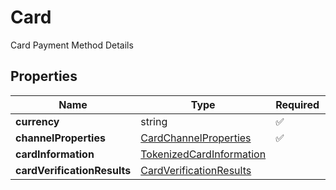 # Card

Card Payment Method Details

## Properties

| Name | Type | Required | Description |
| ------------ | ------------- | ------------- | ------------- |
| **currency** | string | ✅ |  |
**channelProperties** | [CardChannelProperties](CardChannelProperties.md) | ✅ |  |
**cardInformation** | [TokenizedCardInformation](TokenizedCardInformation.md) |  |  |
**cardVerificationResults** | [CardVerificationResults](CardVerificationResults.md) |  |  |


